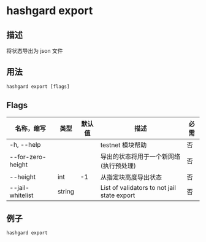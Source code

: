 # hashgard export

## 描述

将状态导出为 json 文件

## 用法

```
hashgard export [flags]
```

## Flags

| 名称，缩写        | 类型   | 默认值 | 描述           | 必需 |
| ----------------- | ------ | ------ | ---------- | -------- |
| -h, --help        |        |        | testnet 模块帮助                            | 否       |
| --for-zero-height |        |        | 导出的状态将用于一个新网络 (执行预处理)     | 否       |
| --height          | int    | -1     | 从指定块高度导出状态                        | 否       |
| --jail-whitelist  | string |        | List of validators to not jail state export | 否       |

## 例子

`hashgard export`
